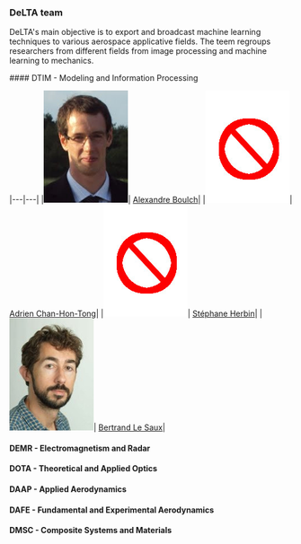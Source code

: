 ### DeLTA team

DeLTA's main objective is to export and broadcast machine learning techniques to various aerospace applicative fields.
The teem regroups researchers from different fields from image processing and machine learning to mechanics.

#### DTIM - Modeling and Information Processing

|---|---|
|![alt text](images/team/A_Boulch.jpg "Alexandre Boulch")| [Alexandre Boulch](https://sites.google.com/view/boulch)|
|![alt text](images/team/no_photo.jpg "Adrien Chan-Hon-Tong")| [Adrien Chan-Hon-Tong](https://www.researchgate.net/profile/Adrien_Chan-Hon-Tong)|
|![alt text](images/team/no_photo.jpg "Stéphane Herbin")| [Stéphane Herbin](https://www.researchgate.net/profile/Stephane_Herbin)|
|![alt text](images/team/B_LeSaux.jpg "Bertrand Le Saux")| [Bertrand Le Saux](http://www.onera.fr/en/staff/bertrand-le-saux)|

#### DEMR - Electromagnetism and Radar

#### DOTA - Theoretical and Applied Optics

#### DAAP - Applied Aerodynamics

#### DAFE - Fundamental and Experimental Aerodynamics

#### DMSC - Composite Systems and Materials
